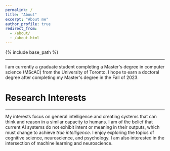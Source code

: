 ```yaml
---
permalink: /
title: "About"
excerpt: "About me"
author_profile: true
redirect_from: 
  - /about/
  - /about.html
---
```


{% include base_path %}

---
I am currently a graduate student completing a Master's degree in computer science (MScAC) from the University of Toronto. I hope to earn a doctoral degree after completing my Master's degree in the Fall of 2023. 

# Research Interests
---
My interests focus on general intelligence and creating systems that can think and reason in a similar capacity to humans. I am of the belief that current AI systems do not exhibit intent or meaning in their outputs, which must change to achieve *true intelligence*. I enjoy exploring the topics of cognitive science, neuroscience, and psychology. I am also interested in the intersection of machine learning and neuroscience. 
